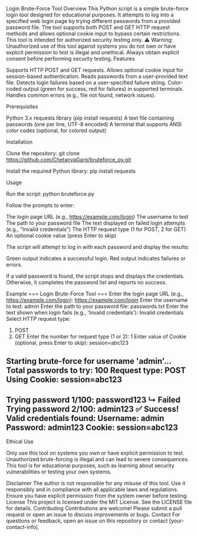 Login Brute-Force Tool
Overview
This Python script is a simple brute-force login tool designed for educational purposes. It attempts to log into a specified web login page by trying different passwords from a provided password file. The tool supports both POST and GET HTTP request methods and allows optional cookie input to bypass certain restrictions. This tool is intended for authorized security testing only.
⚠️ Warning: Unauthorized use of this tool against systems you do not own or have explicit permission to test is illegal and unethical. Always obtain explicit consent before performing security testing.
Features

Supports HTTP POST and GET requests.
Allows optional cookie input for session-based authentication.
Reads passwords from a user-provided text file.
Detects login failures based on a user-specified failure string.
Color-coded output (green for success, red for failures) in supported terminals.
Handles common errors (e.g., file not found, network issues).

Prerequisites

Python 3.x
requests library (pip install requests)
A text file containing passwords (one per line, UTF-8 encoded)
A terminal that supports ANSI color codes (optional, for colored output)

Installation

Clone the repository:
git clone https://github.com/ChetanyaGarg/bruteforce_py.git


Install the required Python library:
pip install requests



Usage

Run the script:
python bruteforce.py


Follow the prompts to enter:

The login page URL (e.g., https://example.com/login)
The username to test
The path to your password file
The text displayed on failed login attempts (e.g., "Invalid credentials")
The HTTP request type (1 for POST, 2 for GET)
An optional cookie value (press Enter to skip)


The script will attempt to log in with each password and display the results:

Green output indicates a successful login.
Red output indicates failures or errors.


If a valid password is found, the script stops and displays the credentials. Otherwise, it completes the password list and reports no success.


Example
=== Login Brute-Force Tool ===
Enter the login page URL (e.g., https://example.com/login): https://example.com/login
Enter the username to test: admin
Enter the path to your password file: passwords.txt
Enter the text shown when login fails (e.g., 'Invalid credentials'): Invalid credentials
Select HTTP request type:
1. POST
2. GET
Enter the number for request type (1 or 2): 1
Enter value of Cookie (optional, press Enter to skip): session=abc123

Starting brute-force for username 'admin'...
Total passwords to try: 100
Request type: POST
Using Cookie: session=abc123
----------------------------------------
Trying password 1/100: password123
  ↳ Failed
Trying password 2/100: admin123
✅ Success! Valid credentials found:
Username: admin
Password: admin123
Cookie: session=abc123
----------------------------------------

Ethical Use

Only use this tool on systems you own or have explicit permission to test.
Unauthorized brute-forcing is illegal and can lead to severe consequences.
This tool is for educational purposes, such as learning about security vulnerabilities or testing your own systems.

Disclaimer
The author is not responsible for any misuse of this tool. Use it responsibly and in compliance with all applicable laws and regulations. Ensure you have explicit permission from the system owner before testing.
License
This project is licensed under the MIT License. See the LICENSE file for details.
Contributing
Contributions are welcome! Please submit a pull request or open an issue to discuss improvements or bugs.
Contact
For questions or feedback, open an issue on this repository or contact [your-contact-info].
